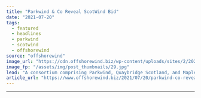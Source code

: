 ```yaml
---
title: "Parkwind & Co Reveal ScotWind Bid"
date: "2021-07-20"
tags: 
  - featured
  - headlines
  - parkwind
  - scotwind
  - offshorewind
source: "offshorewind"
image_url: "https://cdn.offshorewind.biz/wp-content/uploads/sites/2/2021/06/16084003/Parkwind_.jpg"
image_fp: "/assets/img/post_thumbnails/29.jpg"
lead: "A consortium comprising Parkwind, Quaybridge Scotland, and Maple Power (a joint venture between Enbridge and"
article_url: "https://www.offshorewind.biz/2021/07/20/parkwind-co-reveal-scotwind-bid/"
---
```


---
